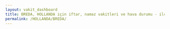 ```yaml
---
layout: vakit_dashboard
title: BREDA, HOLLANDA için iftar, namaz vakitleri ve hava durumu - ilçe/eyalet seç
permalink: /HOLLANDA/BREDA/
---
```


<script type="text/javascript">
  var GLOBAL_COUNTRY = 'HOLLANDA';
  var GLOBAL_CITY = 'BREDA';
  var GLOBAL_STATE = '';
  var lat = 72;
  var lon = 21;
</script>
